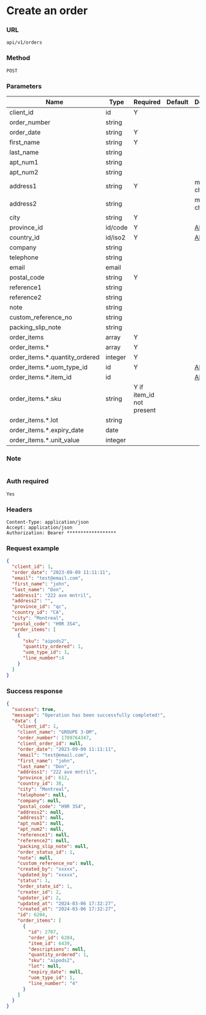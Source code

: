 # Create an order

### URL

```text
api/v1/orders
```

### Method

```text
POST
```

### Parameters

| Name                           | Type    | Required                 | Default | Description                        |
|--------------------------------|---------|--------------------------|---------|------------------------------------|
| client_id                      | id      | Y                        |         |                                    |
| order_number                   | string  |                          |         |                                    |
| order_date                     | string  | Y                        |         |                                    |
| first_name                     | string  | Y                        |         |                                    |
| last_name                      | string  |                          |         |                                    |
| apt_num1                       | string  |                          |         |                                    |
| apt_num2                       | string  |                          |         |                                    |
| address1                       | string  | Y                        |         | max 35 characters                  |
| address2                       | string  |                          |         | max 35 characters                  |
| city                           | string  | Y                        |         |                                    |
| province_id                    | id/code | Y                        |         | [APIs](../Others/get_provinces.md) |
| country_id                     | id/iso2 | Y                        |         | [APIs](../Others/get_countries.md) |
| company                        | string  |                          |         |                                    |
| telephone                      | string  |                          |         |                                    |
| email                          | email   |                          |         |                                    |
| postal_code                    | string  | Y                        |         |                                    |
| reference1                     | string  |                          |         |                                    |
| reference2                     | string  |                          |         |                                    |
| note                           | string  |                          |         |                                    |
| custom_reference_no            | string  |                          |         |                                    |
| packing_slip_note              | string  |                          |         |                                    |
| order_items                    | array   | Y                        |         |                                    |
| order_items.*                  | array   | Y                        |         |                                    |
| order_items.*.quantity_ordered | integer | Y                        |         |                                    |
| order_items.*.uom_type_id      | id      | Y                        |         | [APIs](../Others/get_uom_types.md) |
| order_items.*.item_id          | id      |                          |         | [APIs](../Products/get_items.md)   |
| order_items.*.sku              | string  | Y if item_id not present |         |                                    |
| order_items.*.lot              | string  |                          |         |                                    |
| order_items.*.expiry_date      | date    |                          |         |                                    |
| order_items.*.unit_value       | integer |                          |         |                                    |

### Note

```text

```

### Auth required

```text
Yes
```

### Headers

```text
Content-Type: application/json
Accept: application/json
Authorization: Bearer ******************
```

### Request example

```json
{
  "client_id": 1,
  "order_date": "2023-09-09 11:11:11",
  "email": "test@email.com",
  "first_name": "john",
  "last_name": "Don",
  "address1": "222 ave mntril",
  "address2": "",
  "province_id": "qc",
  "country_id": "CA",
  "city": "Montreal",
  "postal_code": "H9R 3S4",
  "order_items": [
    {
      "sku": "aipods2",
      "quantity_ordered": 1,
      "uom_type_id": 1,
      "line_number":4
    }
  ]
}
```

### Success response

```json
{
  "success": true,
  "message": "Operation has been successfully completed!",
  "data": {
    "client_id": 1,
    "client_name": "GROUPE 3-DM",
    "order_number": 1709764347,
    "client_order_id": null,
    "order_date": "2023-09-09 11:11:11",
    "email": "test@email.com",
    "first_name": "john",
    "last_name": "Don",
    "address1": "222 ave mntril",
    "province_id": 612,
    "country_id": 38,
    "city": "Montreal",
    "telephone": null,
    "company": null,
    "postal_code": "H9R 3S4",
    "address2": null,
    "address3": null,
    "apt_num1": null,
    "apt_num2": null,
    "reference1": null,
    "reference2": null,
    "packing_slip_note": null,
    "order_status_id": 1,
    "note": null,
    "custom_reference_no": null,
    "created_by": "xxxxx",
    "updated_by": "xxxxx",
    "status": 1,
    "order_state_id": 1,
    "creater_id": 2,
    "updater_id": 2,
    "updated_at": "2024-03-06 17:32:27",
    "created_at": "2024-03-06 17:32:27",
    "id": 6204,
    "order_items": [
      {
        "id": 2707,
        "order_id": 6204,
        "item_id": 6439,
        "descriptions": null,
        "quantity_ordered": 1,
        "sku": "aipods2",
        "lot": null,
        "expiry_date": null,
        "uom_type_id": 1,
        "line_number": "4"
      }
    ]
  }
}
```
